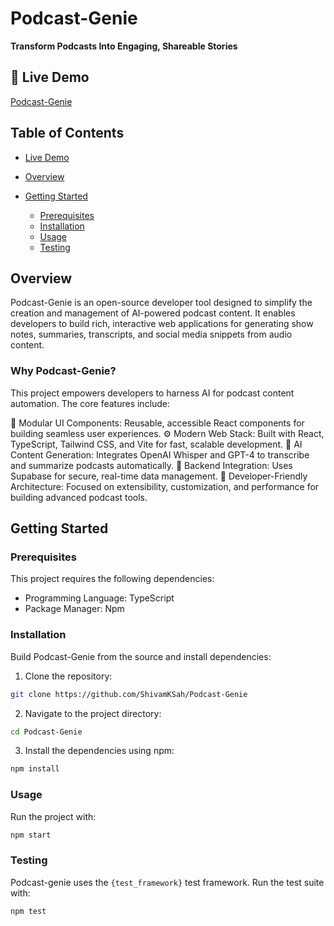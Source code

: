 # Podcast-Genie

**Transform Podcasts Into Engaging, Shareable Stories**

## 🔗 Live Demo

[Podcast-Genie]((https://gitdocify.com/readme/Podcast-Genie)(https://podcast-genie.vercel.app/))

## Table of Contents

* [Live Demo](#-live-demo)
* [Overview](#overview)
* [Getting Started](#getting-started)

  * [Prerequisites](#prerequisites)
  * [Installation](#installation)
  * [Usage](#usage)
  * [Testing](#testing)

## Overview

Podcast-Genie is an open-source developer tool designed to simplify the creation and management of AI-powered podcast content. It enables developers to build rich, interactive web applications for generating show notes, summaries, transcripts, and social media snippets from audio content.

### Why Podcast-Genie?

This project empowers developers to harness AI for podcast content automation. The core features include:

🧩 Modular UI Components: Reusable, accessible React components for building seamless user experiences.
⚙ Modern Web Stack: Built with React, TypeScript, Tailwind CSS, and Vite for fast, scalable development.
🤖 AI Content Generation: Integrates OpenAI Whisper and GPT-4 to transcribe and summarize podcasts automatically.
💾 Backend Integration: Uses Supabase for secure, real-time data management.
🚀 Developer-Friendly Architecture: Focused on extensibility, customization, and performance for building advanced podcast tools.

## Getting Started

### Prerequisites

This project requires the following dependencies:

* Programming Language: TypeScript
* Package Manager: Npm

### Installation

Build Podcast-Genie from the source and install dependencies:

1. Clone the repository:

```bash
git clone https://github.com/ShivamKSah/Podcast-Genie
```

2. Navigate to the project directory:

```bash
cd Podcast-Genie
```

3. Install the dependencies using npm:

```bash
npm install
```

### Usage

Run the project with:

```bash
npm start
```

### Testing

Podcast-genie uses the `{test_framework}` test framework. Run the test suite with:

```bash
npm test
```

